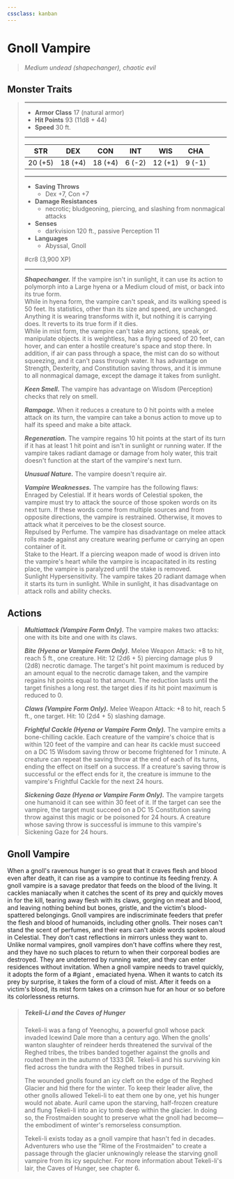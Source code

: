 ```yaml
---
cssclass: kanban
---
```


# Gnoll Vampire
>*Medium undead (shapechanger), chaotic evil*
## Monster Traits
>___
>- **Armor Class** 17 (natural armor)
>- **Hit Points** 93 (11d8 + 44)
>- **Speed** 30 ft.
>___
>|STR|DEX|CON|INT|WIS|CHA|
>|:---:|:---:|:---:|:---:|:---:|:---:|
>|20 (+5)|18 (+4)|18 (+4)|6 (-2)|12 (+1)|9 (-1)|
>___
>- **Saving Throws**
>	 - Dex +7, Con +7
>- **Damage Resistances**
>	 - necrotic; bludgeoning, piercing, and slashing from nonmagical attacks
>- **Senses**
>	 - darkvision 120 ft., passive Perception 11
>- **Languages**
>	 - Abyssal, Gnoll
>
> #cr8 (3,900 XP)
>___
>***Shapechanger.*** If the vampire isn't in sunlight, it can use its action to polymorph into a Large hyena or a Medium cloud of mist, or back into its true form.  
>While in hyena form, the vampire can't speak, and its walking speed is 50 feet. Its statistics, other than its size and speed, are unchanged. Anything it is wearing transforms with it, but nothing it is carrying does. It reverts to its true form if it dies.  
>While in mist form, the vampire can't take any actions, speak, or manipulate objects. it is weightless, has a flying speed of 20 feet, can hover, and can enter a hostile creature's space and stop there. In addition, if air can pass through a space, the mist can do so without squeezing, and it can't pass through water. It has advantage on Strength, Dexterity, and Constitution saving throws, and it is immune to all nonmagical damage, except the damage it takes from sunlight.  
>
>***Keen Smell.*** The vampire has advantage on Wisdom (Perception) checks that rely on smell.  
>
>***Rampage.*** When it reduces a creature to 0 hit points with a melee attack on its turn, the vampire can take a bonus action to move up to half its speed and make a bite attack.  
>
>***Regeneration.*** The vampire regains 10 hit points at the start of its turn if it has at least 1 hit point and isn't in sunlight or running water. If the vampire takes radiant damage or damage from holy water, this trait doesn't function at the start of the vampire's next turn.  
>
>***Unusual Nature.*** The vampire doesn't require air.  
>
>***Vampire Weaknesses.*** The vampire has the following flaws:  
>Enraged by Celestial. If it hears words of Celestial spoken, the vampire must try to attack the source of those spoken words on its next turn. If these words come from multiple sources and from opposite directions, the vampire is restrained. Otherwise, it moves to attack what it perceives to be the closest source.  
>Repulsed by Perfume. The vampire has disadvantage on melee attack rolls made against any creature wearing perfume or carrying an open container of it.  
>Stake to the Heart. If a piercing weapon made of wood is driven into the vampire's heart while the vampire is incapacitated in its resting place, the vampire is paralyzed until the stake is removed.  
>Sunlight Hypersensitivity. The vampire takes 20 radiant damage when it starts its turn in sunlight. While in sunlight, it has disadvantage on attack rolls and ability checks.  
>
## Actions
>***Multiattack (Vampire Form Only).*** The vampire makes two attacks: one with its bite and one with its claws.  
>
>***Bite (Hyena or Vampire Form Only).*** Melee Weapon Attack: +8 to hit, reach 5 ft., one creature. Hit: 12 (2d6 + 5) piercing damage plus 9 (2d8) necrotic damage. The target's hit point maximum is reduced by an amount equal to the necrotic damage taken, and the vampire regains hit points equal to that amount. The reduction lasts until the target finishes a long rest. the target dies if its hit point maximum is reduced to 0.  
>
>***Claws (Vampire Form Only).*** Melee Weapon Attack: +8 to hit, reach 5 ft., one target. Hit: 10 (2d4 + 5) slashing damage.  
>
>***Frightful Cackle (Hyena or Vampire Form Only).*** The vampire emits a bone-chilling cackle. Each creature of the vampire's choice that is within 120 feet of the vampire and can hear its cackle must succeed on a DC 15 Wisdom saving throw or become frightened for 1 minute. A creature can repeat the saving throw at the end of each of its turns, ending the effect on itself on a success. If a creature's saving throw is successful or the effect ends for it, the creature is immune to the vampire's Frightful Cackle for the next 24 hours.  
>
>***Sickening Gaze (Hyena or Vampire Form Only).*** The vampire targets one humanoid it can see within 30 feet of it. If the target can see the vampire, the target must succeed on a DC 15 Constitution saving throw against this magic or be poisoned for 24 hours. A creature whose saving throw is successful is immune to this vampire's Sickening Gaze for 24 hours.
## Gnoll Vampire
When a gnoll's ravenous hunger is so great that it craves flesh and blood even after death, it can rise as a vampire to continue its feeding frenzy.
A gnoll vampire is a savage predator that feeds on the blood of the living. It cackles maniacally when it catches the scent of its prey and quickly moves in for the kill, tearing away flesh with its claws, gorging on meat and blood, and leaving nothing behind but bones, gristle, and the victim's blood-spattered belongings.
Gnoll vampires are indiscriminate feeders that prefer the flesh and blood of humanoids, including other gnolls. Their noses can't stand the scent of perfumes, and their ears can't abide words spoken aloud in Celestial. They don't cast reflections in mirrors unless they want to.
Unlike normal vampires, gnoll vampires don't have coffins where they rest, and they have no such places to return to when their corporeal bodies are destroyed. They are undeterred by running water, and they can enter residences without invitation. When a gnoll vampire needs to travel quickly, it adopts the form of a #giant , emaciated hyena. When it wants to catch its prey by surprise, it takes the form of a cloud of mist. After it feeds on a victim's blood, its mist form takes on a crimson hue for an hour or so before its colorlessness returns.
> ##### Tekeli-Li and the Caves of Hunger
>Tekeli-li was a fang of Yeenoghu, a powerful gnoll whose pack invaded Icewind Dale more than a century ago. When the gnolls' wanton slaughter of reindeer herds threatened the survival of the Reghed tribes, the tribes banded together against the gnolls and routed them in the autumn of 1333 DR. Tekeli-li and his surviving kin fled across the tundra with the Reghed tribes in pursuit.
>
>The wounded gnolls found an icy cleft on the edge of the Reghed Glacier and hid there for the winter. To keep their leader alive, the other gnolls allowed Tekeli-li to eat them one by one, yet his hunger would not abate. Auril came upon the starving, half-frozen creature and flung Tekeli-li into an icy tomb deep within the glacier. In doing so, the Frostmaiden sought to preserve what the gnoll had become—the embodiment of winter's remorseless consumption.
>
>Tekeli-li exists today as a gnoll vampire that hasn't fed in decades. Adventurers who use the "Rime of the Frostmaiden" to create a passage through the glacier unknowingly release the starving gnoll vampire from its icy sepulcher. For more information about Tekeli-li's lair, the Caves of Hunger, see chapter 6.
>